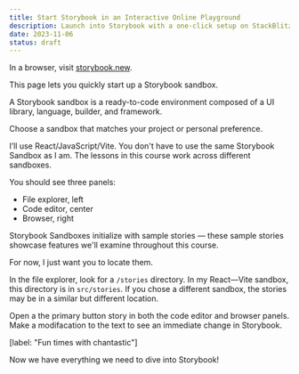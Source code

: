 ```yaml
---
title: Start Storybook in an Interactive Online Playground
description: Launch into Storybook with a one-click setup on StackBlitz's interactive online playground. Visit storybook.new to instantly create a Storybook environment tailored to your preferred framework and language, perfect for immersive learning and exploration.
date: 2023-11-06
status: draft
---
```


In a browser, visit [storybook.new](https://storybook.new).

This page lets you quickly start up a Storybook sandbox.

A Storybook sandbox is a ready-to-code environment composed of a UI library, language, builder, and framework.

Choose a sandbox that matches your project or personal preference.

I’ll use React/JavaScript/Vite.
You don't have to use the same Storybook Sandbox as I am.
The lessons in this course work across different sandboxes.

You should see three panels:

- File explorer, left
- Code editor, center
- Browser, right

Storybook Sandboxes initialize with sample stories — these sample stories showcase features we'll examine throughout this course.

For now, I just want you to locate them.

In the file explorer, look for a `/stories` directory.
In my React—Vite sandbox, this directory is in `src/stories`.
If you chose a different sandbox, the stories may be in a similar but different location.

Open a the primary button story in both the code editor and browser panels.
Make a modifacation to the text to see an immediate change in Storybook.

[label: "Fun times with chantastic"]

Now we have everything we need to dive into Storybook!
